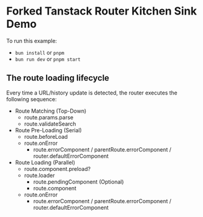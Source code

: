# Forked Tanstack Router Kitchen Sink Demo

To run this example:

- `bun install` or `pnpm`
- `bun run dev` or `pnpm start`


## The route loading lifecycle
Every time a URL/history update is detected, the router executes the following sequence:

- Route Matching (Top-Down)
    - route.params.parse
    - route.validateSearch
- Route Pre-Loading (Serial)
    - route.beforeLoad
    - route.onError
        - route.errorComponent / parentRoute.errorComponent / router.defaultErrorComponent
- Route Loading (Parallel)
    - route.component.preload?
    - route.loader
        - route.pendingComponent (Optional)
        - route.component
    - route.onError
        - route.errorComponent / parentRoute.errorComponent / router.defaultErrorComponent